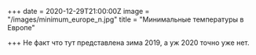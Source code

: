 +++
date = 2020-12-29T21:00:00Z
image = "/images/minimum_europe_n.jpg"
title = "Минимальные температуры в Европе"

+++
Не факт что тут представлена зима 2019, а уж 2020 точно уже нет.